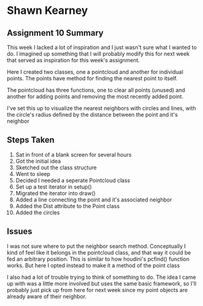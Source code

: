# Shawn Kearney

## Assignment 10 Summary

This week I lacked a lot of inspiration and I just wasn't sure what I wanted to do. I imagined up something that I will probably modify this for next week that served as inspiration for this week's assignment.

Here I created two classes, one a pointcloud and another for individual points. The points have method for finding the nearest point to itself.

The pointcloud has three functions, one to clear all points (unused) and another for adding points and removing the most recently added point.

I've set this up to visualize the nearest neighbors with circles and lines, with the circle's radius defined by the distance between the point and it's neighbor

## Steps Taken
1. Sat in front of a blank screen for several hours
2. Got the initial idea
3. Sketched out the class structure
4. Went to sleep
5. Decided I needed a seperate Pointcloud class
6. Set up a test iterator in setup()
7. Migrated the iterator into draw()
8. Added a line connecting the point and it's associated neighbor
9. Added the Dist attribute to the Point class
10. Added the circles

## Issues

I was not sure where to put the neighbor search method. Conceptually I kind of feel like it belongs in the pointcloud class, and that way it could be fed an arbitrary position. This is similar to how houdini's pcfind() function works. But here I opted instead to make it a method of the point class

I also had a lot of trouble trying to think of something to do. The idea I came up with was a little more involved but uses the same basic framework, so I'll probably just pick up from here for next week since my point objects are already aware of their neighbor. 